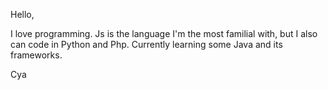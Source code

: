 Hello, 

I love programming. Js is the language I'm the most familial with, but I also can code in Python and Php. Currently learning some Java and its frameworks.

Cya
